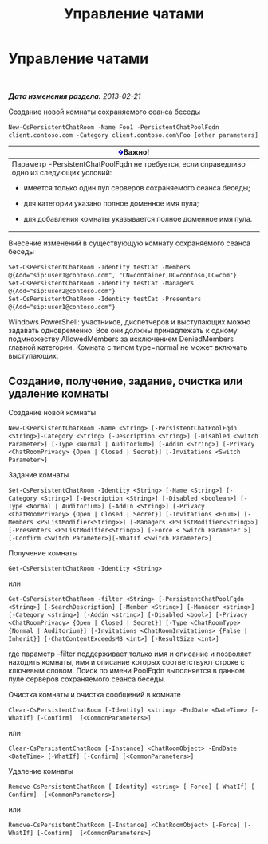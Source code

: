 ﻿---
title: Управление чатами
TOCTitle: Управление чатами
ms:assetid: d4835cf4-cd09-4769-a08e-e92706861b64
ms:mtpsurl: https://technet.microsoft.com/ru-ru/library/JJ205292(v=OCS.15)
ms:contentKeyID: 49311275
ms.date: 05/19/2016
mtps_version: v=OCS.15
ms.translationtype: HT
---

# Управление чатами

 

_**Дата изменения раздела:** 2013-02-21_

Создание новой комнаты сохраняемого сеанса беседы

    New-CsPersistentChatRoom -Name Foo1 -PersistentChatPoolFqdn client.contoso.com -Category client.contoso.com\Foo [other parameters]

<table>
<colgroup>
<col style="width: 100%" />
</colgroup>
<thead>
<tr class="header">
<th><img src="images/JJ618369.important(OCS.15).gif" title="important" alt="important" />Важно!</th>
</tr>
</thead>
<tbody>
<tr class="odd">
<td>Параметр -PersistentChatPoolFqdn не требуется, если справедливо одно из следующих условий:
<ul>
<li><p>имеется только один пул серверов сохраняемого сеанса беседы;</p></li>
<li><p>для категории указано полное доменное имя пула;</p></li>
<li><p>для добавления комнаты указывается полное доменное имя пула.</p></li>
</ul></td>
</tr>
</tbody>
</table>


Внесение изменений в существующую комнату сохраняемого сеанса беседы

    Set-CsPersistentChatRoom -Identity testCat -Members @{Add="sip:user1@contoso.com", "CN=container,DC=contoso,DC=com"}
    Set-CsPersistentChatRoom -Identity testCat -Managers @{Add="sip:user2@contoso.com"}
    Set-CsPersistentChatRoom -Identity testCat -Presenters @{Add="sip:user1@contoso.com"}

Windows PowerShell: участников, диспетчеров и выступающих можно задавать одновременно. Все они должны принадлежать к одному подмножеству AllowedMembers за исключением DeniedMembers главной категории. Комната с типом type=normal не может включать выступающих.

## Создание, получение, задание, очистка или удаление комнаты

Создание новой комнаты

    New-CsPersistentChatRoom -Name <String> [-PersistentChatPoolFqdn <String>]-Category <String> [-Description <String>] [-Disabled <Switch Parameter>] [-Type <Normal | Auditorium>] [-AddIn <String>] [-Privacy <ChatRoomPrivacy> {Open | Closed | Secret}] [-Invitations <Switch Parameter>]

Задание комнаты

    Set-CsPersistentChatRoom -Identity <String> [-Name <String>] [-Category <String>] [-Description <String>] [-Disabled <boolean>] [-Type <Normal | Auditorium>] [-AddIn <String>] [-Privacy <ChatRoomPrivacy> {Open | Closed | Secret}] [-Invitations <Enum>] [-Members <PSListModifier<String>>] [-Managers <PSListModifier<String>>] [-Presenters <PSListModifier<String>>] [-Force < Switch Parameter >] [-Confirm <Switch Parameter>][-WhatIf <Switch Parameter>]

Получение комнаты

    Get-CsPersistentChatRoom -Identity <String>

или

    Get-CsPersistentChatRoom -filter <String> [-PersistentChatPoolFqdn <String>] [-SearchDescription] [-Member <String>] [-Manager <string>] [-Category <string>] [-Addin <string>] [-Disabled <bool>] [-Privacy <ChatRoomPrivacy> {Open | Closed | Secret}] [-Type <ChatRoomType> {Normal | Auditorium}] [-Invitations <ChatRoomInvitations> {False | Inherit}] [-ChatContentExceedsMB <int>] [-ResultSize <int>]

где параметр –filter поддерживает только имя и описание и позволяет находить комнаты, имя и описание которых соответствуют строке с ключевым словом. Поиск по имени PoolFqdn выполняется в данном пуле серверов сохраняемого сеанса беседы.

Очистка комнаты и очистка сообщений в комнате

    Clear-CsPersistentChatRoom [-Identity] <string> -EndDate <DateTime> [-WhatIf] [-Confirm]  [<CommonParameters>]

или

    Clear-CsPersistentChatRoom [-Instance] <ChatRoomObject> -EndDate <DateTime> [-WhatIf] [-Confirm] [<CommonParameters>]

Удаление комнаты

    Remove-CsPersistentChatRoom [-Identity] <string> [-Force] [-WhatIf] [-Confirm]  [<CommonParameters>]

или

    Remove-CsPersistentChatRoom [-Instance] <ChatRoomObject> [-Force] [-WhatIf] [-Confirm]  [<CommonParameters>]

